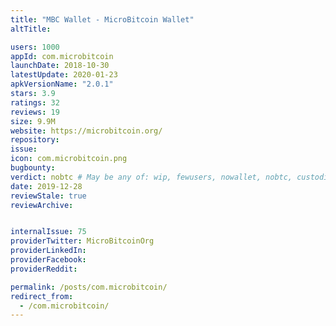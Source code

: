 ```yaml
---
title: "MBC Wallet - MicroBitcoin Wallet"
altTitle: 

users: 1000
appId: com.microbitcoin
launchDate: 2018-10-30
latestUpdate: 2020-01-23
apkVersionName: "2.0.1"
stars: 3.9
ratings: 32
reviews: 19
size: 9.9M
website: https://microbitcoin.org/
repository: 
issue: 
icon: com.microbitcoin.png
bugbounty: 
verdict: nobtc # May be any of: wip, fewusers, nowallet, nobtc, custodial, nosource, nonverifiable, verifiable, bounty
date: 2019-12-28
reviewStale: true
reviewArchive:


internalIssue: 75
providerTwitter: MicroBitcoinOrg
providerLinkedIn: 
providerFacebook: 
providerReddit: 

permalink: /posts/com.microbitcoin/
redirect_from:
  - /com.microbitcoin/
---
```



